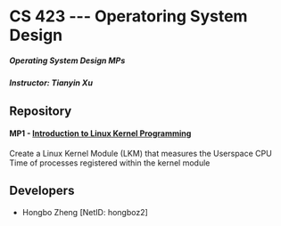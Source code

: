 # CS 423 --- Operatoring System Design
##### Operating System Design MPs
##### Instructor: Tianyin Xu

## Repository
#### MP1 - [Introduction to Linux Kernel Programming](https://gitlab.engr.illinois.edu/hongboz2/operating_system_design/-/tree/main/MP1)

Create a Linux Kernel Module (LKM) that measures the Userspace CPU Time of processes registered within the kernel module

## Developers
* Hongbo Zheng [NetID: hongboz2]